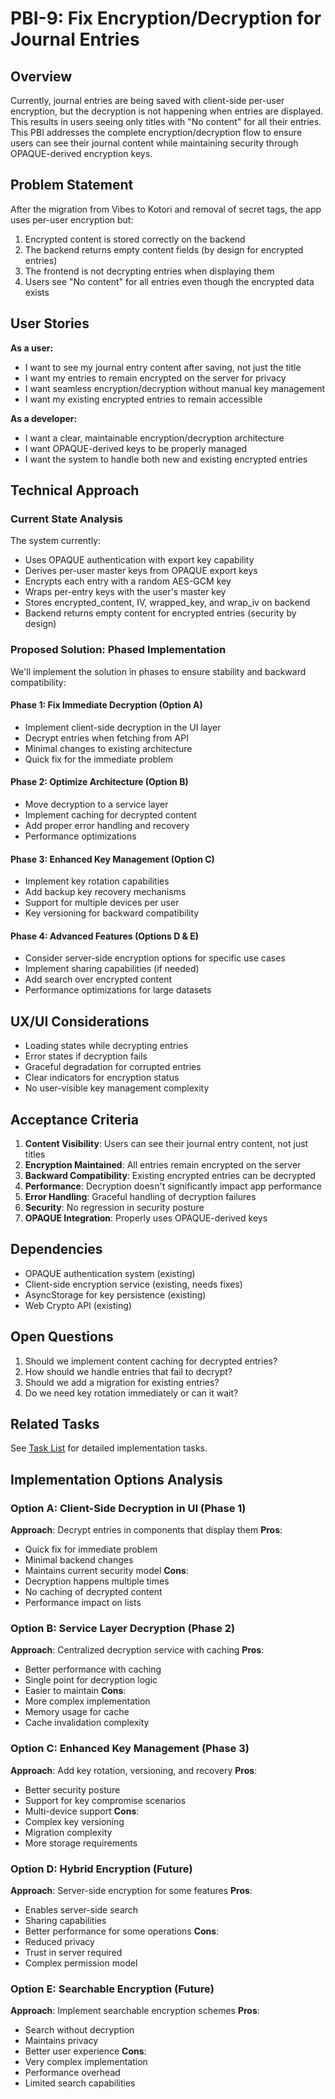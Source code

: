 # PBI-9: Fix Encryption/Decryption for Journal Entries

## Overview

Currently, journal entries are being saved with client-side per-user encryption, but the decryption is not happening when entries are displayed. This results in users seeing only titles with "No content" for all their entries. This PBI addresses the complete encryption/decryption flow to ensure users can see their journal content while maintaining security through OPAQUE-derived encryption keys.

## Problem Statement

After the migration from Vibes to Kotori and removal of secret tags, the app uses per-user encryption but:
1. Encrypted content is stored correctly on the backend
2. The backend returns empty content fields (by design for encrypted entries)
3. The frontend is not decrypting entries when displaying them
4. Users see "No content" for all entries even though the encrypted data exists

## User Stories

**As a user:**
- I want to see my journal entry content after saving, not just the title
- I want my entries to remain encrypted on the server for privacy
- I want seamless encryption/decryption without manual key management
- I want my existing encrypted entries to remain accessible

**As a developer:**
- I want a clear, maintainable encryption/decryption architecture
- I want OPAQUE-derived keys to be properly managed
- I want the system to handle both new and existing encrypted entries

## Technical Approach

### Current State Analysis

The system currently:
- Uses OPAQUE authentication with export key capability
- Derives per-user master keys from OPAQUE export keys
- Encrypts each entry with a random AES-GCM key
- Wraps per-entry keys with the user's master key
- Stores encrypted_content, IV, wrapped_key, and wrap_iv on backend
- Backend returns empty content for encrypted entries (security by design)

### Proposed Solution: Phased Implementation

We'll implement the solution in phases to ensure stability and backward compatibility:

#### Phase 1: Fix Immediate Decryption (Option A)
- Implement client-side decryption in the UI layer
- Decrypt entries when fetching from API
- Minimal changes to existing architecture
- Quick fix for the immediate problem

#### Phase 2: Optimize Architecture (Option B)
- Move decryption to a service layer
- Implement caching for decrypted content
- Add proper error handling and recovery
- Performance optimizations

#### Phase 3: Enhanced Key Management (Option C)
- Implement key rotation capabilities
- Add backup key recovery mechanisms
- Support for multiple devices per user
- Key versioning for backward compatibility

#### Phase 4: Advanced Features (Options D & E)
- Consider server-side encryption options for specific use cases
- Implement sharing capabilities (if needed)
- Add search over encrypted content
- Performance optimizations for large datasets

## UX/UI Considerations

- Loading states while decrypting entries
- Error states if decryption fails
- Graceful degradation for corrupted entries
- Clear indicators for encryption status
- No user-visible key management complexity

## Acceptance Criteria

1. **Content Visibility**: Users can see their journal entry content, not just titles
2. **Encryption Maintained**: All entries remain encrypted on the server
3. **Backward Compatibility**: Existing encrypted entries can be decrypted
4. **Performance**: Decryption doesn't significantly impact app performance
5. **Error Handling**: Graceful handling of decryption failures
6. **Security**: No regression in security posture
7. **OPAQUE Integration**: Properly uses OPAQUE-derived keys

## Dependencies

- OPAQUE authentication system (existing)
- Client-side encryption service (existing, needs fixes)
- AsyncStorage for key persistence (existing)
- Web Crypto API (existing)

## Open Questions

1. Should we implement content caching for decrypted entries?
2. How should we handle entries that fail to decrypt?
3. Should we add a migration for existing entries?
4. Do we need key rotation immediately or can it wait?

## Related Tasks

See [Task List](./tasks.md) for detailed implementation tasks.

## Implementation Options Analysis

### Option A: Client-Side Decryption in UI (Phase 1)
**Approach**: Decrypt entries in components that display them
**Pros**: 
- Quick fix for immediate problem
- Minimal backend changes
- Maintains current security model
**Cons**: 
- Decryption happens multiple times
- No caching of decrypted content
- Performance impact on lists

### Option B: Service Layer Decryption (Phase 2)
**Approach**: Centralized decryption service with caching
**Pros**: 
- Better performance with caching
- Single point for decryption logic
- Easier to maintain
**Cons**: 
- More complex implementation
- Memory usage for cache
- Cache invalidation complexity

### Option C: Enhanced Key Management (Phase 3)
**Approach**: Add key rotation, versioning, and recovery
**Pros**: 
- Better security posture
- Support for key compromise scenarios
- Multi-device support
**Cons**: 
- Complex key versioning
- Migration complexity
- More storage requirements

### Option D: Hybrid Encryption (Future)
**Approach**: Server-side encryption for some features
**Pros**: 
- Enables server-side search
- Sharing capabilities
- Better performance for some operations
**Cons**: 
- Reduced privacy
- Trust in server required
- Complex permission model

### Option E: Searchable Encryption (Future)
**Approach**: Implement searchable encryption schemes
**Pros**: 
- Search without decryption
- Maintains privacy
- Better user experience
**Cons**: 
- Very complex implementation
- Performance overhead
- Limited search capabilities
